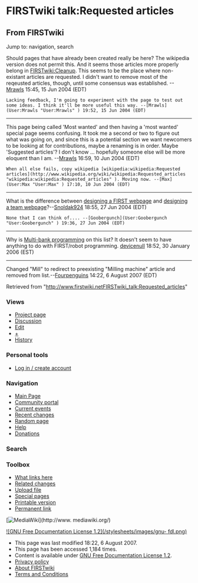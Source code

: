 # FIRSTwiki talk:Requested articles

## From FIRSTwiki

Jump to: navigation, search

Should pages that have already been created really be here? The wikipedia version does not permit this. And it seems those articles more properly belong in [FIRSTwiki:Cleanup](FIRSTwiki:Cleanup "FIRSTwiki:Cleanup"). This seems to be the place where non-existant articles are requested. I didn't want to remove most of the reqeusted articles, though, until some consensus was established. --[Mrawls](User:Mrawls "User:Mrawls") 15:45, 15 Jun 2004 (EDT)

```
Lacking feedback, I'm going to experiment with the page to test out some ideas. I think it'll be more useful this way. --[Mrawls](User:Mrawls "User:Mrawls" ) 19:52, 15 Jun 2004 (EDT) 
```

--------------------------------------------------------------------------------

This page being called 'Most wanted' and then having a 'most wanted' special page seems confusing. It took me a second or two to figure out what was going on, and since this is a potential section we want newcomers to be looking at for contributions, maybe a renaming is in order. Maybe 'Suggested articles'? I don't know ... hopefully someone else will be more eloquent than I am. --[Mrawls](User:Mrawls "User:Mrawls") 16:59, 10 Jun 2004 (EDT)

```
When all else fails, copy wikipedia [wikipedia:wikipedia:Requested articles](http://www.wikipedia.org/wiki/wikipedia:Requested_articles "wikipedia:wikipedia:Requested_articles" ). Moving now. --[Max](User:Max "User:Max" ) 17:10, 10 Jun 2004 (EDT) 
```

--------------------------------------------------------------------------------

What is the difference between [designing a FIRST webpage](Designing_a_FIRST_webpage "Designing a FIRST webpage") and [designing a team webpage](Designing_a_team_webpage "Designing
a team webpage")?--[Snoldak924](User:Snoldak924 "User:Snoldak924") 18:55, 27 Jun 2004 (EDT)

```
None that I can think of.... --[Goobergunch](User:Goobergunch "User:Goobergunch" ) 19:36, 27 Jun 2004 (EDT) 
```

--------------------------------------------------------------------------------

Why is [Multi-bank programming](Multi-bank_programming "Multi-bank
programming") on this list? It doesn't seem to have anything to do with FIRST/robot programming. [devicenull](User:Devicenull "User:Devicenull") 18:52, 30 January 2006 (EST)

--------------------------------------------------------------------------------

Changed "Mill" to redirect to preexisting "Milling machine" article and removed from list.--[Fourpenguins](/index.php?title=User:Fourpenguins&action=edit "User:Fourpenguins") 14:22, 6 August 2007 (EDT)

Retrieved from "<http://www.firstwiki.netFIRSTwiki_talk:Requested_articles>"

### Views

- [Project page](FIRSTwiki:Requested_articles)
- [Discussion](FIRSTwiki_talk:Requested_articles)
- [Edit](/index.php?title=FIRSTwiki_talk:Requested_articles&action=edit)
- [+](/index.php?title=FIRSTwiki_talk:Requested_articles&action=edit&section=new)
- [History](/index.php?title=FIRSTwiki_talk:Requested_articles&action=history)

### Personal tools

- [Log in / create account](/index.php?title=Special:Userlogin&returnto=FIRSTwiki_talk:Requested_articles)

[](Main_Page "Main Page")

### Navigation

- [Main Page](Main_Page)
- [Community portal](FIRSTwiki:Community_portal)
- [Current events](Current_events)
- [Recent changes](Special:Recentchanges)
- [Random page](Special:Random)
- [Help](Help:Contents)
- [Donations](FIRSTwiki:Site_support)

### Search

### Toolbox

- [What links here](Special:Whatlinkshere/FIRSTwiki_talk:Requested_articles)
- [Related changes](Special:Recentchangeslinked/FIRSTwiki_talk:Requested_articles)
- [Upload file](Special:Upload)
- [Special pages](Special:Specialpages)
- [Printable version](/index.php?title=FIRSTwiki_talk:Requested_articles&printable=yes)
- [Permanent link](/index.php?title=FIRSTwiki_talk:Requested_articles&oldid=62642)

[![MediaWiki](/skins/common/images/poweredby_mediawiki_88x31.png)](http://www.
mediawiki.org/)

[![GNU Free Documentation License 1.2](/stylesheets/images/gnu-
fdl.png)](http://www.gnu.org/copyleft/fdl.html)

- This page was last modified 18:22, 6 August 2007.
- This page has been accessed 1,184 times.
- Content is available under [GNU Free Documentation License 1.2](http://www.gnu.org/copyleft/fdl.html "http://www.gnu.org/copyleft/fdl.html").
- [Privacy policy](FIRSTwiki:Privacy_policy "FIRSTwiki:Privacy policy")
- [About FIRSTwiki](FIRSTwiki:About "FIRSTwiki:About")
- [Terms and Conditions](FIRSTwiki:Terms_and_conditions "FIRSTwiki:Terms and conditions")
